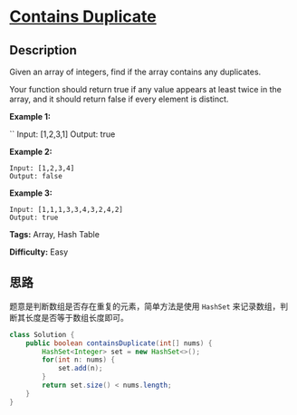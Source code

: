 # [Contains Duplicate][title]

## Description

Given an array of integers, find if the array contains any duplicates.

Your function should return true if any value appears at least twice in the array, and it should return false if every element is distinct.

**Example 1:**

``
Input: [1,2,3,1]
Output: true

**Example 2:**

```
Input: [1,2,3,4]
Output: false
```

**Example 3:**

```
Input: [1,1,1,3,3,4,3,2,4,2]
Output: true
```

**Tags:** Array, Hash Table

**Difficulty:** Easy

## 思路

题意是判断数组是否存在重复的元素，简单方法是使用 `HashSet` 来记录数组，判断其长度是否等于数组长度即可。

``` java
class Solution {
    public boolean containsDuplicate(int[] nums) {
        HashSet<Integer> set = new HashSet<>();
        for(int n: nums) {
            set.add(n);
        }
        return set.size() < nums.length;
    }
}
```

[title]: https://leetcode.com/problems/contains-duplicate
